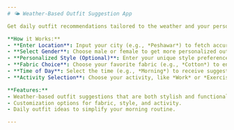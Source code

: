 ```yaml
---
# 🌤️ Weather-Based Outfit Suggestion App

Get daily outfit recommendations tailored to the weather and your personal style! Whether it's a sunny morning or a chilly evening, this app helps you choose the perfect outfit based on location-specific weather data, your activity, and fabric preferences.

**How it Works:**
- **Enter Location**: Input your city (e.g., *Peshawar*) to fetch accurate weather information.
- **Select Gender**: Choose male or female to get more personalized outfit suggestions.
- **Personalized Style (Optional)**: Enter your unique style preference (e.g., *Peshawari*) for custom recommendations.
- **Fabric Choice**: Choose your favorite fabric (e.g., *Cotton*) to ensure comfort throughout the day.
- **Time of Day**: Select the time (e.g., *Morning*) to receive suggestions best suited for that part of the day.
- **Activity Selection**: Choose your activity, like *Work* or *Exercise*, for attire recommendations that fit the occasion.

**Features:**
- Weather-based outfit suggestions that are both stylish and functional.
- Customization options for fabric, style, and activity.
- Daily outfit ideas to simplify your morning routine.

---
```

